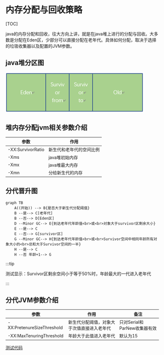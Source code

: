 # 内存分配与回收策略

[TOC]

java的内存分配和回收，往大方向上讲，就是在java堆上进行的分配与回收。大多数是分配在Eden区，少部分可以直接分配在老年代。具体如何分配，取决于选择的垃圾收集器以及配置的JVM参数。

## java堆分区图

![java堆分区图](./pic/eden.png)

## 堆内存分配jvm相关参数介绍

| 参数              | 作用                     |
| ----------------- | ------------------------ |
| -XX:SurvivorRatio | 新生代和老年代的空间比例 |
| -Xms              | java堆初始内存           |
| -Xmx              | java堆最大内存           |
| -Xmn              | 分给新生代的内存         |

## 分代晋升图

```mermaid
graph TB
    A((开始)) --> B{是否大于新生代分配阈值}
    B --是--> C[老年代]
    B --否--> D[Eden区]
    D --Minor GC--> E{到达老年代年龄值<br>或<br>对象大于survivor区剩余大小}
    E --是--> C
    E --否--> G[survivor区]
	G --Minor GC--> H{到达老年代年龄值<br>或<br>Survivor空间中相同年龄所有对象大小的<br>总和大于Survivor空间的一半}
	H --是--> C
	H --否 年龄+1--> G
```

:::tip

测试显示：Survivor区剩余空间小于等于50%时，年龄最大的一代进入老年代

:::

## 分代JVM参数介绍

| 参数                       | 作用                                       | 备注                         |
| -------------------------- | ------------------------------------------ | ---------------------------- |
| -XX:PretenureSizeThreshold | 新生代分配阈值，对象大于次值直接进入老年代 | 只对Serial和ParNew收集器有效 |
| -XX:MaxTenuringThreshold   | 年龄大于此值进入老年代                     | 默认为15                     |

[测试代码](https://github.com/VAS-QZ/Learning/tree/master/Jvm/)

